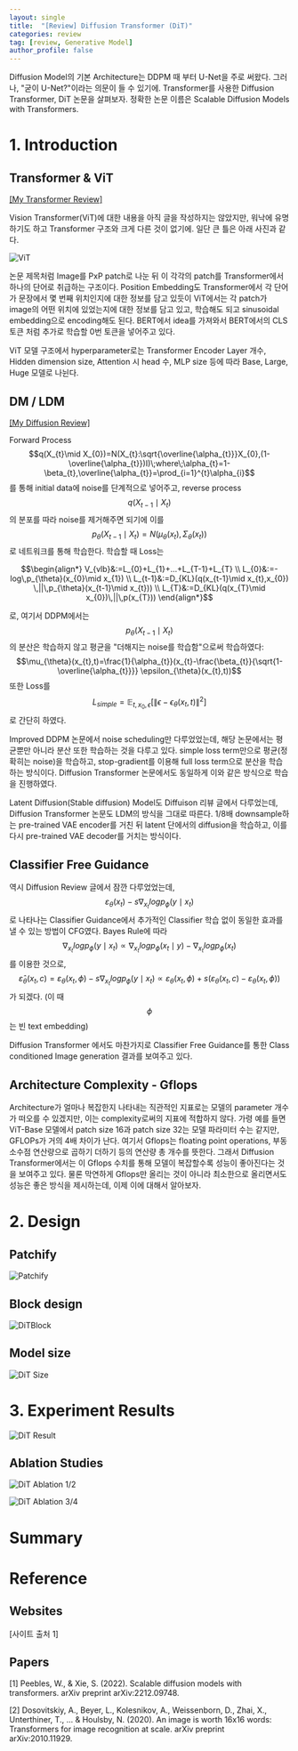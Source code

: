 ```yaml
---
layout: single
title:  "[Review] Diffusion Transformer (DiT)"
categories: review
tag: [review, Generative Model]
author_profile: false
---
```


Diffusion Model의 기본 Architecture는 DDPM 때 부터 U-Net을 주로 써왔다. 그러나, "굳이 U-Net?"이라는 의문이 들 수 있기에. Transformer를 사용한 Diffusion Transformer, DiT 논문을 살펴보자. 정확한 논문 이름은 Scalable Diffusion Models with Transformers.

# 1. Introduction

## Transformer & ViT

[[My Transformer Review]](https://gyoukchu.github.io/review/review_1/#3-model-architecture)

Vision Transformer(ViT)에 대한 내용을 아직 글을 작성하지는 않았지만, 워낙에 유명하기도 하고 Transformer 구조와 크게 다른 것이 없기에. 일단 큰 틀은 아래 사진과 같다.

![ViT]({{site.url}}/images/review/DiT/1.png)

논문 제목처럼 Image를 PxP patch로 나눈 뒤 이 각각의 patch를 Transformer에서 하나의 단어로 취급하는 구조이다. Position Embedding도 Transformer에서 각 단어가 문장에서 몇 번째 위치인지에 대한 정보를 담고 있듯이 ViT에서는 각 patch가 image의 어떤 위치에 있었는지에 대한 정보를 담고 있고, 학습해도 되고 sinusoidal embedding으로 encoding해도 된다. BERT에서 idea를 가져와서 BERT에서의 CLS 토큰 처럼 추가로 학습할 0번 토큰을 넣어주고 있다.

ViT 모델 구조에서 hyperparameter로는 Transformer Encoder Layer 개수, Hidden dimension size, Attention 시 head 수, MLP size 등에 따라 Base, Large, Huge 모델로 나뉜다.

## DM / LDM

[[My Diffusion Review]](https://gyoukchu.github.io/review/review_2/#2-dpm)

Forward Process $$q(X_{t}\mid X_{0})=N(X_{t}:\sqrt{\overline{\alpha_{t}}}X_{0},(1-\overline{\alpha_{t}})I)\;where\;\alpha_{t}=1-\beta_{t},\overline{\alpha_{t}}=\prod_{i=1}^{t}\alpha_{i}$$를 통해 initial data에 noise를 단계적으로 넣어주고, reverse process $$q(X_{t-1}\mid X_{t})$$의 분포를 따라 noise를 제거해주면 되기에 이를 $$p_{\theta}(X_{t-1}\mid X_{t})=N(\mu_{\theta}(x_{t}),\Sigma_{\theta}(x_{t}))$$로 네트워크를 통해 학습한다. 학습할 때 Loss는

$$\begin{align*} V_{vlb}&:=L_{0}+L_{1}+...+L_{T-1}+L_{T} \\ L_{0}&:=-log\,p_{\theta}(x_{0}\mid x_{1}) \\ L_{t-1}&:=D_{KL}(q(x_{t-1}\mid x_{t},x_{0}) \,||\,p_{\theta}(x_{t-1}\mid x_{t})) \\ L_{T}&:=D_{KL}(q(x_{T}\mid x_{0})\,||\,p(x_{T})) \end{align*}$$

로, 여기서 DDPM에서는 $$p_{\theta}(X_{t-1}\mid X_{t})$$의 분산은 학습하지 않고 평균을 "더해지는 noise를 학습함"으로써 학습하였다: $$\mu_{\theta}(x_{t},t)=\frac{1}{\alpha_{t}}(x_{t}-\frac{\beta_{t}}{\sqrt{1-\overline{\alpha_{t}}}} \epsilon_{\theta}(x_{t},t))$$ 또한 Loss를 $$L_{simple}=\mathbb{E}_{t,x_{0},\epsilon}[\left \| \epsilon-\epsilon_{\theta}(x_{t},t) \right \|^{2}]$$로 간단히 하였다.

Improved DDPM 논문에서 noise scheduling만 다루었었는데, 해당 논문에서는 평균뿐만 아니라 분산 또한 학습하는 것을 다루고 있다. simple loss term만으로 평균(정확히는 noise)을 학습하고, stop-gradient를 이용해 full loss term으로 분산을 학습하는 방식이다. Diffusion Transformer 논문에서도 동일하게 이와 같은 방식으로 학습을 진행하였다.

Latent Diffusion(Stable diffusion) Model도 Diffuison 리뷰 글에서 다루었는데, Diffusion Transformer 논문도 LDM의 방식을 그대로 따른다. 1/8배 downsample하는 pre-trained VAE encoder를 거친 뒤 latent 단에서의 diffusion을 학습하고, 이를 다시 pre-trained VAE decoder를 거치는 방식이다.

## Classifier Free Guidance

역시 Diffusion Review 글에서 잠깐 다루었었는데, $$\varepsilon_{\theta}(x_{t})-s\nabla_{x_{t}}logp_{\phi}(y \mid x_{t})$$로 나타나는 Classifier Guidance에서 추가적인 Classifier 학습 없이 동일한 효과를 낼 수 있는 방법이 CFG였다. Bayes Rule에 따라 $$\nabla_{x_{t}}logp_{\phi}(y \mid x_{t})\propto \nabla_{x_{t}}logp_{\phi}(x_{t} \mid y)-\nabla_{x_{t}}logp_{\phi}(x_{t})$$를 이용한 것으로, $$\hat \varepsilon_{\theta}(x_{t},c)=\varepsilon_{\theta}(x_{t},\phi)-s\nabla_{x_{t}}logp_{\phi}(y \mid x_{t})\propto \varepsilon_{\theta}(x_{t},\phi)+s(\varepsilon_{\theta}(x_{t},c)-\varepsilon_{\theta}(x_{t},\phi))$$가 되겠다. (이 때 $$\phi$$는 빈 text embedding)

Diffusion Transformer 에서도 마찬가지로 Classifier Free Guidance를 통한 Class conditioned Image generation 결과를 보여주고 있다.

## Architecture Complexity - Gflops

Architecture가 얼마나 복잡한지 나타내는 직관적인 지표로는 모델의 parameter 개수가 떠오를 수 있겠지만, 이는 complexity로써의 지표에 적합하지 않다. 가령 예를 들면 ViT-Base 모델에서 patch size 16과 patch size 32는 모델 파라미터 수는 같지만, GFLOPs가 거의 4배 차이가 난다. 여기서 Gflops는 floating point operations, 부동소수점 연산량으로 곱하기 더하기 등의 연산량 총 개수를 뜻한다. 그래서 Diffusion Transformer에서는 이 Gflops 수치를 통해 모델이 복잡할수록 성능이 좋아진다는 것을 보여주고 있다. 물론 막연하게 Gflops만 올리는 것이 아니라 최소한으로 올리면서도 성능은 좋은 방식을 제시하는데, 이제 이에 대해서 알아보자.

# 2. Design

## Patchify

![Patchify]({{site.url}}/images/review/DiT/2.png)

## Block design

![DiTBlock]({{site.url}}/images/review/DiT/3.png)

## Model size

![DiT Size]({{site.url}}/images/review/DiT/4.png)

# 3. Experiment Results

![DiT Result]({{site.url}}/images/review/DiT/5.png)

## Ablation Studies

![DiT Ablation 1/2]({{site.url}}/images/review/DiT/6.png)

![DiT Ablation 3/4]({{site.url}}/images/review/DiT/7.png)

# Summary

# Reference

## Websites

[사이트 출처 1] 

## Papers

[1] Peebles, W., & Xie, S. (2022). Scalable diffusion models with transformers. arXiv preprint arXiv:2212.09748.

[2] Dosovitskiy, A., Beyer, L., Kolesnikov, A., Weissenborn, D., Zhai, X., Unterthiner, T., ... & Houlsby, N. (2020). An image is worth 16x16 words: Transformers for image recognition at scale. arXiv preprint arXiv:2010.11929.